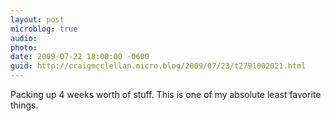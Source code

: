 ```yaml
---
layout: post
microblog: true
audio: 
photo: 
date: 2009-07-22 18:00:00 -0600
guid: http://craigmcclellan.micro.blog/2009/07/23/t2791002021.html
---
```

Packing up 4 weeks worth of stuff.  This is one of my absolute least favorite things.
